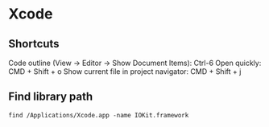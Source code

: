 # Xcode

## Shortcuts

Code outline (View -> Editor -> Show Document Items): Ctrl-6
Open quickly: CMD + Shift + o
Show current file in project navigator: CMD + Shift + j

## Find library path

```
find /Applications/Xcode.app -name IOKit.framework
```
